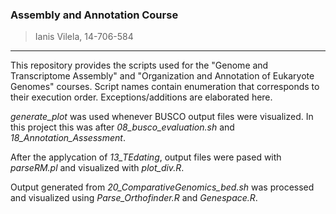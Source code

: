 ### Assembly and Annotation Course
> Ianis Vilela, 14-706-584
---

This repository provides the scripts used for the "Genome and Transcriptome Assembly" and "Organization and Annotation of Eukaryote Genomes" courses. Script names contain enumeration that corresponds to their execution order. Exceptions/additions are elaborated here.

*generate_plot* was used whenever BUSCO output files were visualized. In this project this was after *08_busco_evaluation.sh* and *18_Annotation_Assessment*. 

After the applycation of *13_TEdating*, output files were pased with *parseRM.pl* and visualized with *plot_div.R*.

Output generated from *20_ComparativeGenomics_bed.sh* was processed and visualized using *Parse_Orthofinder.R* and *Genespace.R*. 
